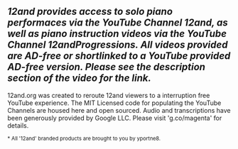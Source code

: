 ## ***12and provides access to solo piano performaces via the YouTube Channel 12and, as well as piano instruction videos via the YouTube Channel 12andProgressions. All videos provided are AD-free or shortlinked to a YouTube provided AD-free version. Please see the description section of the video for the link.***

12and.org was created to reroute 12and viewers to a interruption free YouTube experience. The MIT Licensed code for populating the YouTube Channels are housed here and open sourced. Audio and transcriptions have been generously provided by Google LLC. Please visit 'g.co/magenta' for details.

<sub>* All '12and' branded products are brought to you by yportne8.</sub>
